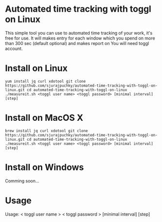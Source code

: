 # Automated time tracking with toggl on Linux

This simple tool you can use to automated time tracking of your work, it's free for use.
It will makes entry for each window which you spend on more than 300 sec (default optional) and makes report on
You will need toggl account.

# Install on Linux
``
yum install jq curl xdotool
git clone https://github.com/sjurajpuchky/automated-time-tracking-with-toggl-on-linux.git
cd automated-time-tracking-with-toggl-on-linux
./measureit.sh <toggl user name> <toggl password> [minimal interval] [step]
``

# Install on MacOS X
``
brew install jq curl xdotool
git clone https://github.com/sjurajpuchky/automated-time-tracking-with-toggl-on-linux.git
cd automated-time-tracking-with-toggl-on-linux
./measureit.sh <toggl user name> <toggl password> [minimal interval] [step]
``

# Install on Windows
Comming soon...

# Usage
Usage: < toggl user name > < toggl password > [minimal interval] [step]

